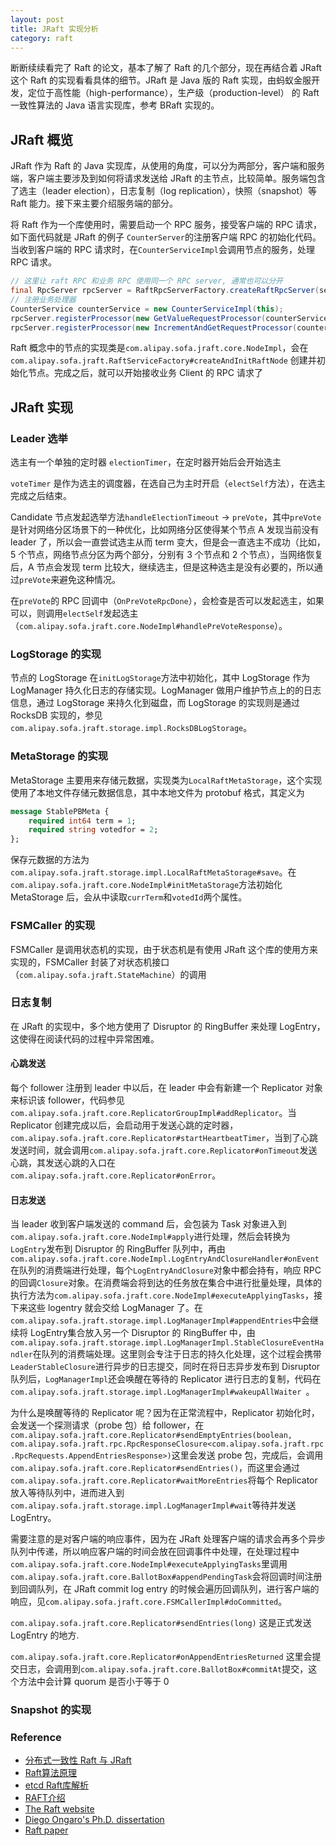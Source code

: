 ```yaml
---
layout: post
title: JRaft 实现分析
category: raft
---
```


断断续续看完了 Raft 的论文，基本了解了 Raft 的几个部分，现在再结合着 JRaft 这个 Raft 的实现看看具体的细节。JRaft 是 Java 版的 Raft 实现，由蚂蚁金服开发，定位于高性能（high-performance），生产级（production-level） 的 Raft 一致性算法的 Java 语言实现库，参考 BRaft 实现的。

## JRaft 概览

JRaft 作为 Raft 的 Java 实现库，从使用的角度，可以分为两部分，客户端和服务端，客户端主要涉及到如何将请求发送给 JRaft 的主节点，比较简单。服务端包含了选主（leader election），日志复制（log replication），快照（snapshot）等 Raft 能力。接下来主要介绍服务端的部分。

将 Raft 作为一个库使用时，需要启动一个 RPC 服务，接受客户端的 RPC 请求，如下面代码就是 JRaft 的例子 `CounterServer`的注册客户端 RPC 的初始化代码。当收到客户端的 RPC 请求时，在`CounterServiceImpl`会调用节点的服务，处理 RPC 请求。

```java
// 这里让 raft RPC 和业务 RPC 使用同一个 RPC server, 通常也可以分开
final RpcServer rpcServer = RaftRpcServerFactory.createRaftRpcServer(serverId.getEndpoint());
// 注册业务处理器
CounterService counterService = new CounterServiceImpl(this);
rpcServer.registerProcessor(new GetValueRequestProcessor(counterService));
rpcServer.registerProcessor(new IncrementAndGetRequestProcessor(counterService));
```
Raft 概念中的节点的实现类是`com.alipay.sofa.jraft.core.NodeImpl`，会在`com.alipay.sofa.jraft.RaftServiceFactory#createAndInitRaftNode` 创建并初始化节点。完成之后，就可以开始接收业务 Client 的 RPC 请求了

## JRaft 实现

### Leader 选举

选主有一个单独的定时器 `electionTimer`，在定时器开始后会开始选主

`voteTimer` 是作为选主的调度器，在选自己为主时开启（`electSelf`方法），在选主完成之后结束。

Candidate 节点发起选举方法`handleElectionTimeout` -> `preVote`，其中`preVote`是针对网络分区场景下的一种优化，比如网络分区使得某个节点 A 发现当前没有 leader 了，所以会一直尝试选主从而 term 变大，但是会一直选主不成功（比如，5 个节点，网络节点分区为两个部分，分别有 3 个节点和 2 个节点），当网络恢复后，A 节点会发现 term 比较大，继续选主，但是这种选主是没有必要的，所以通过`preVote`来避免这种情况。

在`preVote`的 RPC 回调中（`OnPreVoteRpcDone`），会检查是否可以发起选主，如果可以，则调用`electSelf`发起选主（`com.alipay.sofa.jraft.core.NodeImpl#handlePreVoteResponse`）。

### LogStorage 的实现

节点的 LogStorage 在`initLogStorage`方法中初始化，其中 LogStorage 作为 LogManager 持久化日志的存储实现。LogManager 做用户维护节点上的的日志信息，通过 LogStorage 来持久化到磁盘，而 LogStorage 的实现则是通过 RocksDB 实现的，参见`com.alipay.sofa.jraft.storage.impl.RocksDBLogStorage`。

### MetaStorage 的实现

MetaStorage 主要用来存储元数据，实现类为`LocalRaftMetaStorage`，这个实现使用了本地文件存储元数据信息，其中本地文件为 protobuf 格式，其定义为
```protobuf
message StablePBMeta {
    required int64 term = 1;
    required string votedfor = 2;
};
```
保存元数据的方法为`com.alipay.sofa.jraft.storage.impl.LocalRaftMetaStorage#save`。在`com.alipay.sofa.jraft.core.NodeImpl#initMetaStorage`方法初始化 MetaStorage 后，会从中读取`currTerm`和`votedId`两个属性。

### FSMCaller 的实现

FSMCaller 是调用状态机的实现，由于状态机是有使用 JRaft 这个库的使用方来实现的，FSMCaller 封装了对状态机接口（`com.alipay.sofa.jraft.StateMachine`）的调用

### 日志复制
在 JRaft 的实现中，多个地方使用了 Disruptor 的 RingBuffer 来处理 LogEntry，这使得在阅读代码的过程中异常困难。

#### 心跳发送
每个 follower 注册到 leader 中以后，在 leader 中会有新建一个 Replicator 对象来标识该 follower，代码参见`com.alipay.sofa.jraft.core.ReplicatorGroupImpl#addReplicator`。当 Replicator 创建完成以后，会启动用于发送心跳的定时器，`com.alipay.sofa.jraft.core.Replicator#startHeartbeatTimer`，当到了心跳发送时间，就会调用`com.alipay.sofa.jraft.core.Replicator#onTimeout`发送心跳，其发送心跳的入口在`com.alipay.sofa.jraft.core.Replicator#onError`。

#### 日志发送

当 leader 收到客户端发送的 command 后，会包装为 Task 对象进入到`com.alipay.sofa.jraft.core.NodeImpl#apply`进行处理，然后会转换为 `LogEntry`发布到 Disruptor 的 RingBuffer 队列中，再由`com.alipay.sofa.jraft.core.NodeImpl.LogEntryAndClosureHandler#onEvent`在队列的消费端进行处理，每个`LogEntryAndClosure`对象中都会持有，响应 RPC 的回调`Closure`对象。在消费端会将到达的任务放在集合中进行批量处理，具体的执行方法为`com.alipay.sofa.jraft.core.NodeImpl#executeApplyingTasks`，接下来这些 logentry 就会交给 LogManager 了。在`com.alipay.sofa.jraft.storage.impl.LogManagerImpl#appendEntries`中会继续将 LogEntry集合放入另一个 Disruptor 的 RingBuffer 中，由`com.alipay.sofa.jraft.storage.impl.LogManagerImpl.StableClosureEventHandler`在队列的消费端处理。这里则会专注于日志的持久化处理，这个过程会携带`LeaderStableClosure`进行异步的日志提交，同时在将日志异步发布到 Disruptor 队列后，`LogManagerImpl`还会唤醒在等待的 Replicator 进行日志的复制，代码在`com.alipay.sofa.jraft.storage.impl.LogManagerImpl#wakeupAllWaiter `。

为什么是唤醒等待的 Replicator 呢？因为在正常流程中，Replicator 初始化时，会发送一个探测请求（probe 包）给 follower，在`com.alipay.sofa.jraft.core.Replicator#sendEmptyEntries(boolean, com.alipay.sofa.jraft.rpc.RpcResponseClosure<com.alipay.sofa.jraft.rpc.RpcRequests.AppendEntriesResponse>)`这里会发送 probe 包，完成后，会调用`com.alipay.sofa.jraft.core.Replicator#sendEntries()`，而这里会通过`com.alipay.sofa.jraft.core.Replicator#waitMoreEntries`将每个 Replicator 放入等待队列中，进而进入到`com.alipay.sofa.jraft.storage.impl.LogManagerImpl#wait`等待并发送 LogEntry。

需要注意的是对客户端的响应事件，因为在 JRaft 处理客户端的请求会再多个异步队列中传递，所以响应客户端的时间会放在回调事件中处理，在处理过程中`com.alipay.sofa.jraft.core.NodeImpl#executeApplyingTasks`里调用`com.alipay.sofa.jraft.core.BallotBox#appendPendingTask`会将回调时间注册到回调队列，在 JRaft commit log entry 的时候会遍历回调队列，进行客户端的响应，见`com.alipay.sofa.jraft.core.FSMCallerImpl#doCommitted`。

`com.alipay.sofa.jraft.core.Replicator#sendEntries(long)` 这是正式发送 LogEntry 的地方.

`com.alipay.sofa.jraft.core.Replicator#onAppendEntriesReturned` 这里会提交日志，会调用到`com.alipay.sofa.jraft.core.BallotBox#commitAt`提交，这个方法中会计算 quorum 是否小于等于 0

### Snapshot 的实现


### Reference

* [分布式一致性 Raft 与 JRaft](https://www.sofastack.tech/projects/sofa-jraft/consistency-raft-jraft/)
* [Raft算法原理](https://www.codedump.info/post/20180921-raft/)
* [etcd Raft库解析](https://www.codedump.info/post/20180922-etcd-raft/)
* [RAFT介绍](https://github.com/baidu/braft/blob/master/docs/cn/raft_protocol.md)
* [The Raft website](https://raft.github.io/)
* [Diego Ongaro's Ph.D. dissertation](https://github.com/ongardie/dissertation)
* [Raft paper](https://raft.github.io/raft.pdf)
